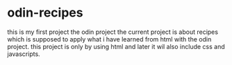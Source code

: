 # odin-recipes
this is my first project the odin project
the current project is about recipes which is supposed to
apply what i have learned from html with the odin project.
this project is only by using html and later it wil also 
include css and javascripts.